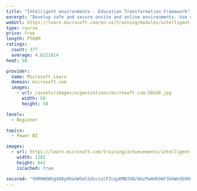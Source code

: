 ```yaml
---
title: "Intelligent environments - Education Transformation Framework"
excerpt: "Develop safe and secure onsite and online environments. Use data analytics to optimize student outcomes and to create efficient, responsive, and sustainable processes and resources allocation."
webUrl: https://learn.microsoft.com/en-us/training/modules/intelligent-environments-education-transformation-framework/
type: course
price: Free
length: PT60M
ratings:
  count: 377
  average: 4.8222814
heat: 50

provider:
  name: Microsoft Learn
  domain: microsoft.com
  images:
    - url: /assets/images/organizations/microsoft.com-50x50.jpg
      width: 50
      height: 50

levels:
  - Beginner

topics:
  - Power BI

images:
  - url: https://learn.microsoft.com/training/achievements/intelligent-environments-education-transformation-framework-social.png
    width: 1281
    height: 641
    isCached: true

secured: "VHRHWOWhg4Q0yHhaGW5mlSdscszCFZcqyKMB3XN/8mzPwWdb9AF3bXWnOE00cl2rs09z0XPDw1BNFPfLpVgzHhMydhrRNApnCmWd+ffHIAhW8snODolyN1UVn3HDYq2dVPrByefsPRgJiAVpc6Ms0ytsgmCoLfd0A08SG0Eibz3xHV5w1rq/9JQV0DMBY/vSadiOpJBPzip/IeBQYan9iAWKZ+rCkOPlPlXQImPjL6Bt5RB06lUmtphEfIPlKHcm/AA1GSQvaoDo4AZZHQtvRZ1b6xcz3kyJZdmnT1scE6pz2Ws9i+qfnhzkYI1YDNVmuxU2cbgAWwC/IKvAzzvRzCIgN2wRL6LmVpRm32IULEZJoff8hIVh9psJETOdzNjI6gjOVZNxfzLIe22m9fgSgbJz+x7gRtOmKzdO3JtTQE8=;jxeU1j3HDSXMJL0fOVxMgw=="
---
```


